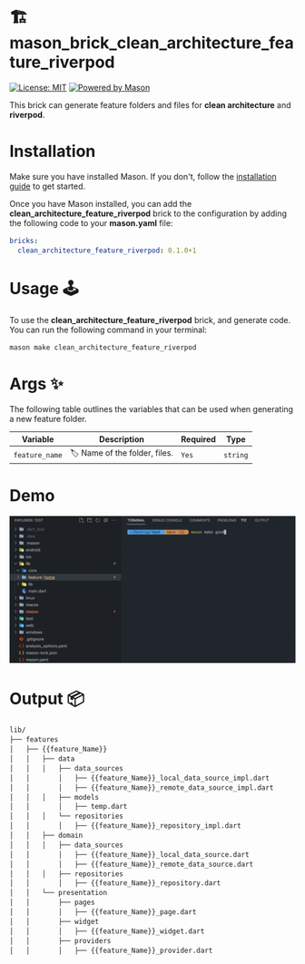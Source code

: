 # 🏗️ mason_brick_clean_architecture_feature_riverpod

[![License: MIT][license_badge]][license_link] [![Powered by Mason][mason_badge]][mason_link]

This brick can generate feature folders and files for
**clean architecture** and **riverpod**.

# Installation

Make sure you have installed Mason. If you don't, follow the [installation guide][mason_doc_link] to get started.

Once you have Mason installed, you can add the **clean_architecture_feature_riverpod** brick to the configuration by adding the following code to your **mason.yaml** file:

``` yaml
bricks:
  clean_architecture_feature_riverpod: 0.1.0+1
```

# Usage 🕹️

To use the **clean_architecture_feature_riverpod** brick, and generate code. You can run the following command in your terminal:

``` sh
mason make clean_architecture_feature_riverpod
```

# Args ✨

The following table outlines the variables that can be used when generating a new feature folder.

| Variable | Description                | Required   | Type     |
| -------- | -------------------------- | ---------- | -------- |
| `feature_name`   | 🏷️ Name of the folder, files.              | `Yes`      | `string` |

# Demo

<img src="./demo/demo.gif" />

# Output 📦

``` sh
lib/
├── features
│   ├── {{feature_Name}}
│   │   ├── data
│   │   │   ├── data_sources
│   │       │   ├── {{feature_Name}}_local_data_source_impl.dart
│   │       │   ├── {{feature_Name}}_remote_data_source_impl.dart
│   │   │   ├── models
│   │       │   ├── temp.dart
│   │   │   └── repositories
│   │       │   ├── {{feature_Name}}_repository_impl.dart
│   │   ├── domain
│   │   │   ├── data_sources
│   │       │   ├── {{feature_Name}}_local_data_source.dart
│   │       │   ├── {{feature_Name}}_remote_data_source.dart
│   │   │   ├── repositories
│   │       │   ├── {{feature_Name}}_repository.dart
│   │   └── presentation
│   │       ├── pages
│   │       │   ├── {{feature_Name}}_page.dart
│   │       ├── widget
│   │       │   ├── {{feature_Name}}_widget.dart
│   │       ├── providers
│   │       │   ├── {{feature_Name}}_provider.dart
 ```

[license_badge]: https://img.shields.io/badge/license-MIT-blue.svg
[license_link]: https://opensource.org/licenses/MIT
[mason_badge]: https://img.shields.io/endpoint?url=https%3A%2F%2Ftinyurl.com%2Fmason-badge
[mason_link]: https://github.com/felangel/mason
[mason_doc_link]: https://docs.brickhub.dev/category/getting-started
